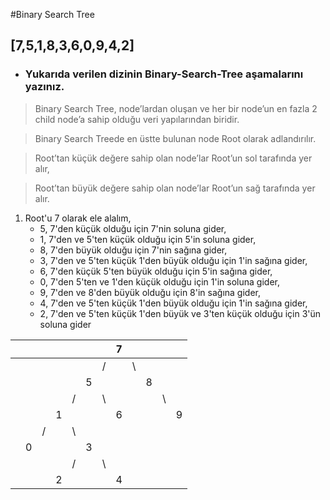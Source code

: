 #Binary Search Tree

## [7,5,1,8,3,6,0,9,4,2]

* ### Yukarıda verilen dizinin Binary-Search-Tree aşamalarını yazınız.

>Binary Search Tree, node’lardan oluşan ve her bir node’un en fazla 2 child node’a sahip olduğu veri yapılarından biridir. 

>Binary Search Treede en üstte bulunan node Root olarak adlandırılır.

>Root’tan küçük değere sahip olan node’lar Root’un sol tarafında yer alır,

>Root’tan büyük değere sahip olan node’lar Root’un sağ tarafında yer alır.

1. Root'u 7 olarak ele alalım,
	- 5, 7'den küçük olduğu için 7'nin soluna gider,
	- 1, 7'den ve 5'ten küçük olduğu için 5'in soluna gider,
	- 8, 7'den büyük olduğu için 7'nin sağına gider,
	- 3, 7'den ve 5'ten küçük 1'den büyük olduğu için 1'in sağına gider,
	- 6, 7'den küçük 5'ten büyük olduğu için 5'in sağına gider,
	- 0, 7'den 5'ten ve 1'den küçük olduğu için 1'in soluna gider,
	- 9, 7'den ve 8'den büyük olduğu için 8'in sağına gider,
	- 4, 7'den ve 5'ten küçük 1'den büyük olduğu için 1'in sağına gider,
	- 2, 7'den ve 5'ten küçük 1'den büyük ve 3'ten küçük olduğu için 3'ün soluna gider

|   |   |   |   |   |   |   | 7 |   |   |   |   |
|---|---|---|---|---|---|---|---|---|---|---|---|
|   |   |   |   |   |   | / |   | \ |   |   |   |
|   |   |   |   |   | 5 |   |   |   | 8 |   |   |
|   |   |   |   | / |   | \ |   |   |   | \ |   |
|   |   |   | 1 |   |   |   | 6 |   |   |   | 9 |
|   |   | / |   | \ |   |   |   |   |   |   |   |
|   | 0 |   |   |   | 3 |   |   |   |   |   |   |
|   |   |   |   | / |   | \ |   |   |   |   |   |
|   |   |   | 2 |   |   |   | 4 |   |   |   |   |
